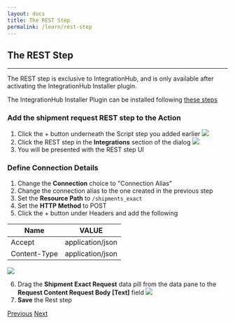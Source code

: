 ```yaml
---
layout: docs
title: The REST Step
permalink: /learn/rest-step
---
```


## The REST Step

---

The REST step is exclusive to IntegrationHub, and is only available after activating the IntegrationHub Installer plugin.

The IntegrationHub Installer Plugin can be installed following [these steps](https://developer.servicenow.com/dev.do#!/learn/learning-plans/quebec/servicenow_application_developer/app_store_learnv2_rest_quebec_activating_integrationhub)

### Add the shipment request REST step to the Action

1. Click the + button underneath the Script step you added earlier
   ![]({{site.baseurl}}/assets/images/25-add-new-step.png)
2. Click the REST step in the **Integrations** section of the dialog
   ![]({{site.baseurl}}/assets/images/26-rest.png)
3. You will be presented with the REST step UI

### Define Connection Details

1. Change the **Connection** choice to "Connection Alias"
2. Change the connection alias to the one created in the previous step
3. Set the **Resource Path** to `/shipments_exact`
4. Set the **HTTP Method** to POST
5. Click the + button under Headers and add the following

| **Name**     | **VALUE**        |
| ------------ | ---------------- |
| Accept       | application/json |
| Content-Type | application/json |

![]({{site.baseurl}}/assets/images/27-3-rest-connection-headers.png)

6. Drag the **Shipment Exact Request** data pill from the data pane to the **Request Content Request Body [Text]** field
   ![](/assets/images/28-request-content.png)
7. **Save** the Rest step

<div class="btns">
  <a class="btn--secondary" href="/yed-spoke-example/learn/create-a-connection-alias">Previous</a>
  <a class="btn" href="/yed-spoke-example/learn/output-script">Next</a>
</div>
